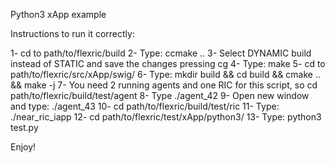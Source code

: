 Python3 xApp example

Instructions to run it correctly:

1- cd to path/to/flexric/build
2- Type: ccmake ..
3- Select DYNAMIC build instead of STATIC and save the changes pressing cg
4- Type: make
5- cd to path/to/flexric/src/xApp/swig/
6- Type: mkdir build && cd build && cmake .. && make -j
7- You need 2 running agents and one RIC for this script, so cd path/to/flexric/build/test/agent
8- Type ./agent\_42 
9- Open new window and type: ./agent\_43
10- cd path/to/flexric/build/test/ric 
11- Type: ./near\_ric\_iapp 
12- cd path/to/flexric/test/xApp/python3/
13- Type: python3 test.py 

Enjoy!

